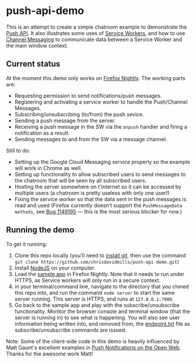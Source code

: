 # push-api-demo

This is an attempt to create a simple chatroom example to demonstrate the [Push API](https://developer.mozilla.org/en-US/docs/Web/API/Push_API). It also illustrates some uses of [Service Workers](https://developer.mozilla.org/en-US/docs/Web/API/Service_Worker_API), and how to use [Channel Messaging](https://developer.mozilla.org/en-US/docs/Web/API/Channel_Messaging_API) to communicate data between a Service Worker and the main window context.

## Current status

At the moment this demo only works on [Firefox Nightly](https://nightly.mozilla.org/). The working parts are:

* Requesting permission to send notifications/push messages.
* Registering and activating a service worker to handle the Push/Channel Messages.
* Subscribing/unsubscribing (to/from) the push sevice.
* Sending a push message from the server.
* Receiving a push message in the SW via the `onpush` handler and firing a notification as a result.
* Sending messages to and from the SW via a message channel.

Still to do:

* Setting up the Google Cloud Messaging service properly so the example will work in Chrome as well.
* Setting up functionality to allow subscribed users to send messages to the chatroom that will be seen by all subscribed users.
* Hosting the server somewhere on t'internet so it can be accessed by multiple users (a chatroom is pretty useless with only one user!)
* Fixing the service worker so that the data sent in the push messages is read and used (Firefox currently doesn't support the `PushMessageData methods`, see [Bug 1149195](https://bugzilla.mozilla.org/show_bug.cgi?id=1149195) — this is the most serious blocker for now.)


## Running the demo

To get it running:

1. Clone this repo locally (you'll need to [install git](http://www.git-scm.com/downloads), then use the command `git clone https://github.com/chrisdavidmills/push-api-demo.git`)
2. Install [NodeJS](https://nodejs.org/) on your computer.
3. Load the [sample app](https://chrisdavidmills.github.io/push-api-demo/) in Firefox Nightly. Note that it needs to run under HTTPS, as Service workers will only run in a secure context.
4. in your terminal/command line, navigate to the directory that you cloned this repo into, and run the command `node server` to start the same server running. This server is HTTPS, and runs at `127.0.0.1:7000`.
5. Go back to the sample app and play with the subscribe/unsubscribe functionality. Monitor the browser console and terminal window (that the server is running in) to see what is happening. You will also see user information being written into, and removed from, the [endpoint.txt](https://github.com/chrisdavidmills/push-api-demo/blob/gh-pages/endpoint.txt) file as subscribe/unsubscribe commands are issued.

Note: Some of the client-side code in this demo is heavily influenced by Matt Gaunt's excellent examples in [Push Notifications on the Open Web](http://updates.html5rocks.com/2015/03/push-notificatons-on-the-open-web). Thanks for the awesome work Matt!

